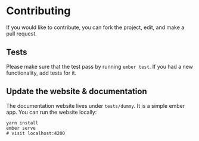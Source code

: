 # Contributing

If you would like to contribute, you can fork the project, edit, and make a
pull request.

## Tests

Please make sure that the test pass by running `ember test`. If you had a new
functionality, add tests for it.

## Update the website & documentation

The documentation website lives under `tests/dummy`. It is a simple
ember app. You can run the website locally:

```
yarn install
ember serve
# visit localhost:4200
```
